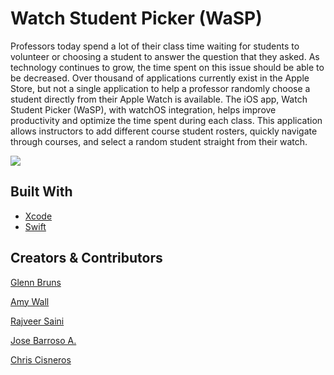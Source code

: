 # Watch Student Picker (WaSP)

Professors today spend a lot of their class time waiting for students to volunteer or choosing a student to answer the question that they asked. As technology continues to grow, the time spent on this issue should be able to be decreased. Over thousand of applications currently exist in the Apple Store, but not a single application to help a professor randomly choose a student directly from their Apple Watch is available. The iOS app, Watch Student Picker (WaSP), with watchOS integration, helps improve productivity and optimize the time spent during each class. This application allows instructors to add different course student rosters, quickly navigate through courses, and select a random student straight from their watch.

![](ScreenRecord.gif)

## Built With
<ul>
  <li>
    <a href = "https://github.com/bumptech/glide](https://developer.apple.com/xcode/">Xcode</a>
  </li>
  <li>
    <a href = "https://square.github.io/retrofit](https://developer.apple.com/swift/">Swift</a>
  </li>
</ul>

## Creators & Contributors
<p><a href="https://github.com/grbruns"> Glenn Bruns </a></p>
<p><a href="https://github.com/amemariee"> Amy Wall </a></p>
<p><a href="https://github.com/RajveerSaini02"> Rajveer Saini </a></p>
<p><a href="https://github.com/jbarrosoarr"> Jose Barroso A. </a></p>
<p><a href="https://github.com/ChrisCisneros"> Chris Cisneros </a></p>

